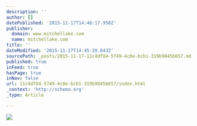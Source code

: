 ```yaml
---
description: ''
author: []
datePublished: '2015-11-17T14:46:17.950Z'
publisher:
  domain: www.mitchellake.com
  name: mitchellake.com
title: ''
dateModified: '2015-11-17T14:45:39.843Z'
sourcePath: _posts/2015-11-17-11c4df84-5749-4c0e-bcb1-319b9845b657.md
published: true
inFeed: true
hasPage: true
inNav: false
url: 11c4df84-5749-4c0e-bcb1-319b9845b657/index.html
_context: 'http://schema.org'
_type: Article

---
```

![](http://cdn.mitchellakegroup.com.s3.amazonaws.com/articles/media/IYyvshyS59Bz/large_d64ab80066ae6343.jpg)